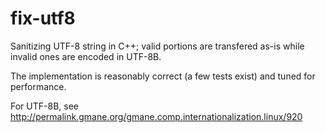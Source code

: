 fix-utf8
========
Sanitizing UTF-8 string in C++; valid portions are transfered as-is while
invalid ones are encoded in UTF-8B.

The implementation is reasonably correct (a few tests exist) and tuned for
performance.

For UTF-8B, see http://permalink.gmane.org/gmane.comp.internationalization.linux/920

